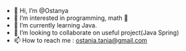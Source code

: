 - 👋 Hi, I’m @Ostanya
- 👀 I’m interested in programming, math 💞️
- 🌱 I’m currently learning Java.
- 💞️ I’m looking to collaborate on useful project(Java Spring)
- 📫 How to reach me : ostania.tania@gmail.com

<!---
Ostanya/Ostanya is a ✨ special ✨ repository because its `README.md` (this file) appears on your GitHub profile.
You can click the Preview link to take a look at your changes.
--->
